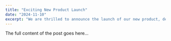 ```yaml
---
title: "Exciting New Product Launch"
date: "2024-11-10"
excerpt: "We are thrilled to announce the launch of our new product, designed to revolutionize service delivery."
---
```


The full content of the post goes here...